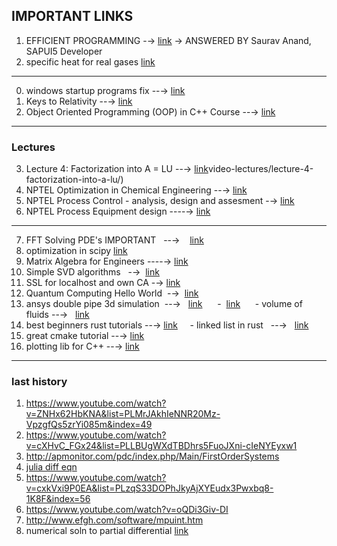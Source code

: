 ## IMPORTANT LINKS ##

1. EFFICIENT PROGRAMMING -$\to$ [link](https://www.quora.com/How-can-I-reduce-execution-time-on-my-C-C++-code) $\to$ ANSWERED BY Saurav Anand, SAPUI5 Developer
2. specific heat for real gases [link](https://www.researchgate.net/post/How_can_I_get_specific_heat_for_a_real_gas_Peng-Robinson_equation_of_state)
---
0. windows startup programs fix --$\to$ [link](https://www.youtube.com/watch?v=GOz_foQcPcY&t=736s)
1. Keys to Relativity --$\to$ [link](https://www.youtube.com/watch?v=kkJ6J1izNBM&list=PLJHszsWbB6hqlw73QjgZcFh4DrkQLSCQa&index=26)
2. Object Oriented Programming (OOP) in C++ Course --$\to$ [link](https://www.youtube.com/watch?v=wN0x9eZLix4)
---
### Lectures #####

3. Lecture 4: Factorization into A = LU --$\to$ [link](https://ocw.mit.edu/courses/mathematics/18-06-linear-algebra-spring-2010/)video-lectures/lecture-4-factorization-into-a-lu/)
4. NPTEL Optimization in Chemical Engineering --$\to$ [link](https://onlinecourses-archive.nptel.ac.in/noc18_ch21/preview)
5. NPTEL Process Control - analysis, design and assesment -$\to$ [link](https://nptel.ac.in/courses/103/106/103106148/)
6. NPTEL Process Equipment design ----$\to$ [link](https://nptel.ac.in/courses/103/107/103107207/)
-----------------------------
7. FFT Solving PDE's IMPORTANT   --$\to$    [link](https://www.youtube.com/watch?v=BkA7ncY0b7I&list=PLMrJAkhIeNNT_Xh3Oy0Y4LTj0Oxo8GqsC)
8. optimization in scipy [link](http://apmonitor.com/pdc/index.php/Main/NonlinearProgramming)
9. Matrix Algebra for Engineers ----$\to$ [link](https://www.youtube.com/watch?v=vKBNzM3V-Rc&list=PLkZjai-2Jcxlg-Z1roB0pUwFU-P58tvOx)
10. Simple SVD algorithms   -$\to$  [link](https://towardsdatascience.com/simple-svd-algorithms-13291ad2eef2?gi=84ec3c2023a0)
11. SSL for localhost and own CA -$\to$ [link](https://www.section.io/engineering-education/how-to-get-ssl-https-for-localhost/)
12. Quantum Computing Hello World  -$\to$  [link](https://www.youtube.com/watch?v=RrUTwq5jKM4&list=PLOFEBzvs-Vvp2xg9-POLJhQwtVktlYGbY)
13. ansys double pipe 3d simulation  --$\to$   [link](https://www.youtube.com/watch?v=zkiRELAri_s)
     -  [link](https://www.youtube.com/watch?v=XBwDa2YsIeY)
     - volume of fluids --$\to$   [link](https://www.youtube.com/watch?v=3fxrST0bRGk)
14. best beginners rust tutorials --$\to$ [link](https://www.youtube.com/watch?v=zF34dRivLOw)
    - linked list in rust   --$\to$   [link](https://www.youtube.com/watch?v=2q1AzGUwL7M)
15. great cmake tutorial --$\to$ [link](https://www.youtube.com/watch?v=_yFPO1ofyF0&list=PLK6MXr8gasrGmIiSuVQXpfFuE1uPT615s)
16. plotting lib for C++ --$\to$ [link](http://pplot.sourceforge.net/)
---------------------------------------
### last history
1. https://www.youtube.com/watch?v=ZNHx62HbKNA&list=PLMrJAkhIeNNR20Mz-VpzgfQs5zrYi085m&index=49
2. https://www.youtube.com/watch?v=cXHvC_FGx24&list=PLLBUgWXdTBDhrs5FuoJXni-cIeNYEyxw1
3. http://apmonitor.com/pdc/index.php/Main/FirstOrderSystems
4. [julia diff eqn](https://diffeq.sciml.ai/stable/tutorials/bvp_example/)
5. https://www.youtube.com/watch?v=cxkVxi9P0EA&list=PLzqS33DOPhJkyAjXYEudx3Pwxbq8-1K8F&index=56
6. https://www.youtube.com/watch?v=oQDi3Giv-DI
7. http://www.efgh.com/software/mpuint.htm
8. numerical soln to partial differential [link](https://www.youtube.com/watch?v=G2gxvRjQHxc)